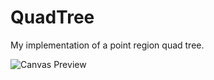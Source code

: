 # QuadTree
 My implementation of a point region quad tree.

![Canvas Preview](https://github.com/user-attachments/assets/f94a8ba8-5880-4542-bf4d-4d827f9aaab4)

